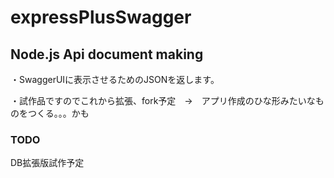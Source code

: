 # expressPlusSwagger
<h2>Node.js Api document making</h2>

<p>・SwaggerUIに表示させるためのJSONを返します。</p>
<p>・試作品ですのでこれから拡張、fork予定　→　アプリ作成のひな形みたいなものをつくる。。。かも</p>
<h3>TODO</h3>
<p>DB拡張版試作予定</p>
